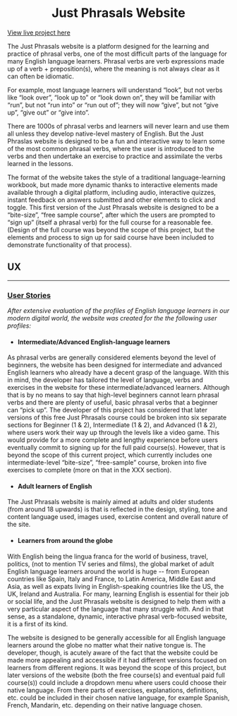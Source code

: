 <h1 align="center"><strong>Just Phrasals Website</strong></h1>

[View live project here]()

The Just Phrasals website is a platform designed for the learning and practice 
of phrasal verbs, one of the most difficult parts of the language for many English 
language learners. Phrasal verbs are verb expressions made up of a verb + preposition(s), 
where the meaning is not always clear as it can often be idiomatic. 

For example, most language learners will understand “look”, but not verbs like “look over”, 
“look up to” or “look down on”, they will be familiar with “run”, but not “run into” or 
“run out of”; they will now “give”, but not “give up”, “give out” or “give into”.

There are 1000s of phrasal verbs and learners will never learn and use them all unless 
they develop native-level mastery of English. But the Just Phraslas website is designed 
to be a fun and interactive way to learn some of the most common phrasal verbs, where the 
user is introduced to the verbs and then undertake an exercise to practice and assimilate 
the verbs learned in the lessons. 

The format of the website takes the style of a traditional language-learning workbook, 
but made more dynamic thanks to interactive elements made available through a digital 
platform, including audio, interactive quizzes, instant feedback on answers submitted and 
other elements to click and toggle. This first version of the Just Phrasals website is designed 
to be a “bite-size”, “free sample course”, after which the users are prompted to “sign up” 
(itself a phrasal verb) for the full course for a reasonable fee. (Design of the full course was 
beyond the scope of this project, but the elements and process to sign up for said course have 
been included to demonstrate functionality of that process).


## <strong>UX</strong>
----

### <strong><u>User Stories</u></strong>

<em>After extensive evaluation of the profiles of English language learners in our modern digital world, 
the website was created for the the following user profiles:</em>

- #### Intermediate/Advanced English-language learners

As phrasal verbs are generally considered elements beyond the level of beginners, the website has been designed 
for intermediate and advanced English learners who already have a decent grasp of the language. With this in mind, 
the developer has tailored the level of language, verbs and exercises in the website for these intermediate/advanced learners.
Although that is by no means to say that high-level beginners cannot learn phrasal verbs and there are plenty of 
useful, basic phrasal verbs that a beginner can “pick up”. The developer of this project has considered that later versions 
of this free Just Phrasals course could be broken into six separate sections for Beginner (1 & 2), Intermediate (1 & 2), and 
Advanced (1 & 2), where users work their way up through the levels like a video game. This would provide for a more complete 
and lengthy experience before users eventually commit to signing up for the full paid course(s). However, that is beyond 
the scope of this current project, which currently includes one intermediate-level “bite-size”, “free-sample” course, 
broken into five exercises to complete (more on that in the XXX section). 

- #### Adult learners of English 

The Just Phrasals website is mainly aimed at adults and older students (from around 18 upwards) is that is reflected in the design, 
styling, tone and content language used, images used, exercise content and overall nature of the site. 

- #### Learners from around the globe

With English being the lingua franca for the world of business, travel, politics, (not to mention TV series and films), 
the global market of adult English language learners around the world is huge -- from European countries like Spain, Italy 
and France, to Latin America, Middle East and Asia, as well as expats living in English-speaking countries like the US, the UK, 
Ireland and Australia. For many, learning English is essential for their job or social life, and the Just Phrasals website is 
designed to help them with a very particular aspect of the language that many struggle with. And in that sense, as a standalone, 
dynamic, interactive phrasal verb-focused website, it is a first of its kind.  

The website is designed to be generally accessible for all English language learners around the globe no matter what their native tongue is. 
The developer, though, is acutely aware of the fact that the website could be made more appealing and accessible if it had different versions 
focused on learners from different regions. It was beyond the scope of this project, but later versions of the website (both the free course(s) 
and eventual paid full course(s)) could include a dropdown menu where users could choose their native language. From there parts of exercises, 
explanations, definitions,  etc. could be included in their chosen native language,  for example Spanish, French, Mandarin, etc. depending on 
their native language chosen.

